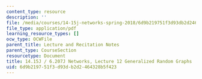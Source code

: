 ```yaml
---
content_type: resource
description: ''
file: /media/courses/14-15j-networks-spring-2018/6d9b219751f3d93db2d2464328b5f423_MIT14_15JS18_lec12.pdf
file_type: application/pdf
learning_resource_types: []
ocw_type: OCWFile
parent_title: Lecture and Recitation Notes
parent_type: CourseSection
resourcetype: Document
title: 14.15J / 6.207J Networks, Lecture 12 Generalized Random Graphs
uid: 6d9b2197-51f3-d93d-b2d2-464328b5f423
---
```


